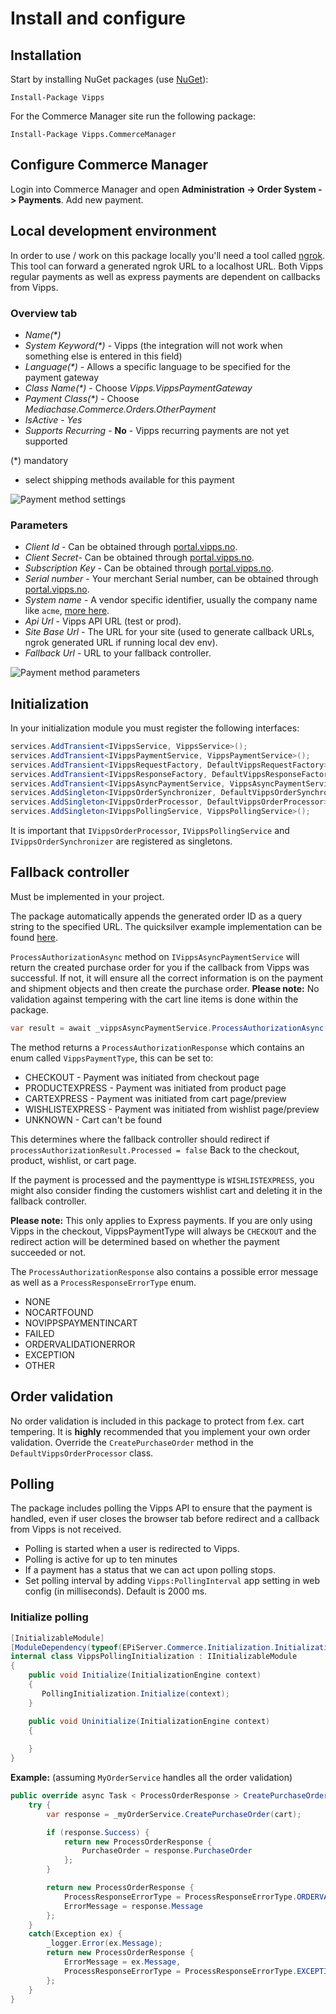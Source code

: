 <!-- START_METADATA
---
title: Install and configure Optimizely
sidebar_label: Install and configure
sidebar_position: 10
pagination_next: null
pagination_prev: null
---
END_METADATA -->

# Install and configure

## Installation

Start by installing NuGet packages (use [NuGet](https://nuget.episerver.com/)):

    Install-Package Vipps

For the Commerce Manager site run the following package:

    Install-Package Vipps.CommerceManager

## Configure Commerce Manager

Login into Commerce Manager and open **Administration -> Order System -> Payments**. Add new payment.

## Local development environment

In order to use / work on this package locally you'll need a tool called [ngrok](https://www.ngrok.com). This tool can forward a generated ngrok URL to a localhost URL. Both Vipps regular payments as well as express payments are dependent on callbacks from Vipps.

### Overview tab

- *Name(\*)*
- *System Keyword(\*)* - Vipps (the integration will not work when something else is entered in this field)
- *Language(\*)* - Allows a specific language to be specified for the payment gateway
- *Class Name(\*)* - Choose *Vipps.VippsPaymentGateway*
- *Payment Class(\*)* - Choose *Mediachase.Commerce.Orders.OtherPayment*
- *IsActive* - *Yes*
- *Supports Recurring* - **No** - Vipps recurring payments are not yet supported

(\*) mandatory

- select shipping methods available for this payment

![Payment method settings](screenshots/payment-overview.png "Payment method settings")

### Parameters

 - *Client Id* - Can be obtained through [portal.vipps.no](https://portal.vipps.no).
 - *Client Secret*- Can be obtained through [portal.vipps.no](https://portal.vipps.no).
 - *Subscription Key* - Can be obtained through [portal.vipps.no](https://portal.vipps.no).
 - *Serial number* - Your merchant Serial number, can be obtained through [portal.vipps.no](https://portal.vipps.no).
 - *System name* - A vendor specific identifier, usually the company name like `acme`, [more here](https://developer.vippsmobilepay.com/docs/vipps-developers/common-topics/http-headers/).
 - *Api Url* - Vipps API URL (test or prod).
 - *Site Base Url* - The URL for your site (used to generate callback URLs, ngrok generated URL if running local dev env).
 - *Fallback Url* - URL to your fallback controller.

![Payment method parameters](screenshots/payment-parameters.png "Payment method settings")

## Initialization

In your initialization module you must register the following interfaces:
```cs
services.AddTransient<IVippsService, VippsService>();
services.AddTransient<IVippsPaymentService, VippsPaymentService>();
services.AddTransient<IVippsRequestFactory, DefaultVippsRequestFactory>();
services.AddTransient<IVippsResponseFactory, DefaultVippsResponseFactory>();
services.AddTransient<IVippsAsyncPaymentService, VippsAsyncPaymentService>();
services.AddSingleton<IVippsOrderSynchronizer, DefaultVippsOrderSynchronizer>();
services.AddSingleton<IVippsOrderProcessor, DefaultVippsOrderProcessor>();
services.AddSingleton<IVippsPollingService, VippsPollingService>();
```

It is important that `IVippsOrderProcessor`, `IVippsPollingService` and `IVippsOrderSynchronizer` are registered as singletons.

## Fallback controller

Must be implemented in your project.

The package automatically appends the generated order ID as a query string to the specified URL. The quicksilver example implementation can be found [here](https://github.com/vippsas/vipps-episerver/blob/master/demo/Sources/EPiServer.Reference.Commerce.Site/Features/Checkout/Controllers/PaymentFallbackController.cs).

`ProcessAuthorizationAsync` method on `IVippsAsyncPaymentService` will return the created purchase order for you if the callback from Vipps was successful. If not, it will ensure all the correct information is on the payment and shipment objects and then create the purchase order.
**Please note:** No validation against tempering with the cart line items is done within the package.

```cs
var result = await _vippsAsyncPaymentService.ProcessAuthorizationAsync(currentContactId, currentMarketId, cartName, orderId);
```

The method returns a `ProcessAuthorizationResponse` which contains an enum called `VippsPaymentType`, this can be set to:

 - CHECKOUT - Payment was initiated from checkout page
 - PRODUCTEXPRESS - Payment was initiated from product page
 - CARTEXPRESS - Payment was initiated from cart page/preview
 - WISHLISTEXPRESS - Payment was initiated from wishlist page/preview
 - UNKNOWN - Cart can't be found

This determines where the fallback controller should redirect if `processAuthorizationResult.Processed = false`
Back to the checkout, product, wishlist, or cart page.

If the payment is processed and the paymenttype is `WISHLISTEXPRESS`, you might also consider finding the customers wishlist cart and deleting it in the fallback controller.

**Please note:** This only applies to Express payments. If you are only using Vipps in the checkout, VippsPaymentType will always be `CHECKOUT` and the redirect action will be determined based on whether the payment succeeded or not.

The `ProcessAuthorizationResponse` also contains a possible error message as well as a `ProcessResponseErrorType` enum.
 - NONE
 - NOCARTFOUND
 - NOVIPPSPAYMENTINCART
 - FAILED
 - ORDERVALIDATIONERROR
 - EXCEPTION
 - OTHER

## Order validation

No order validation is included in this package to protect from f.ex. cart
tempering. It is **highly** recommended that you implement your own order validation.
Override the `CreatePurchaseOrder` method in the `DefaultVippsOrderProcessor` class.

## Polling

The package includes polling the Vipps API to ensure that the payment is handled, even if user closes the browser tab before redirect and a callback from Vipps is not received.
 - Polling is started when a user is redirected to Vipps.
 - Polling is active for up to ten minutes
 - If a payment has a status that we can act upon polling stops.
 - Set polling interval by adding `Vipps:PollingInterval` app setting in web config (in milliseconds). Default is 2000 ms.

### Initialize polling
```cs
[InitializableModule]
[ModuleDependency(typeof(EPiServer.Commerce.Initialization.InitializationModule))]
internal class VippsPollingInitialization : IInitializableModule
{
	public void Initialize(InitializationEngine context)
    {
       PollingInitialization.Initialize(context);
    }

    public void Uninitialize(InitializationEngine context)
    {
		
    }
}
```

**Example:** (assuming `MyOrderService` handles all the order validation)

```cs
public override async Task < ProcessOrderResponse > CreatePurchaseOrder(ICart cart) {
	try {
		var response = _myOrderService.CreatePurchaseOrder(cart);

		if (response.Success) {
			return new ProcessOrderResponse {
				PurchaseOrder = response.PurchaseOrder
			};
		}

		return new ProcessOrderResponse {
			ProcessResponseErrorType = ProcessResponseErrorType.ORDERVALIDATIONERROR,
			ErrorMessage = response.Message
		};
	}
	catch(Exception ex) {
		_logger.Error(ex.Message);
		return new ProcessOrderResponse {
			ErrorMessage = ex.Message,
			ProcessResponseErrorType = ProcessResponseErrorType.EXCEPTION
		};
	}
}
```
